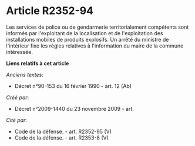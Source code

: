 # Article R2352-94

Les services de police ou de gendarmerie territorialement compétents sont informés par l'exploitant de la localisation et de
l'exploitation des installations mobiles de produits explosifs. Un arrêté du ministre de l'intérieur fixe les règles
relatives à l'information du maire de la commune intéressée.

**Liens relatifs à cet article**

_Anciens textes_:

  - Décret n°90-153 du 16 février 1990 - art. 12 (Ab)

_Créé par_:

  - Décret n°2009-1440 du 23 novembre 2009 - art.

_Cité par_:

  - Code de la défense. - art. R2352-95 (V)
  - Code de la défense. - art. R2353-8 (V)
